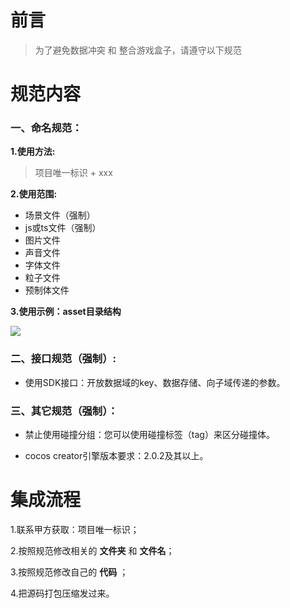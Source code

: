 # 前言

> 为了避免数据冲突 和 整合游戏盒子，请遵守以下规范

# 规范内容

### 一、命名规范：

**1.使用方法:** 

> 项目唯一标识 + xxx

**2.使用范围:**
- 场景文件（强制）
-  js或ts文件（强制）
- 图片文件
- 声音文件
- 字体文件
- 粒子文件
- 预制体文件


**3.使用示例：asset目录结构**

![](https://laixiao.github.io/gamebox/doc/gamebox.png)

### 二、接口规范（强制）:

- 使用SDK接口：开放数据域的key、数据存储、向子域传递的参数。

### 三、其它规范（强制）：

- 禁止使用碰撞分组：您可以使用碰撞标签（tag）来区分碰撞体。

- cocos creator引擎版本要求：2.0.2及其以上。

# 集成流程

1.联系甲方获取：项目唯一标识；

2.按照规范修改相关的 **文件夹** 和 **文件名**；

3.按照规范修改自己的 **代码** ；

4.把源码打包压缩发过来。
